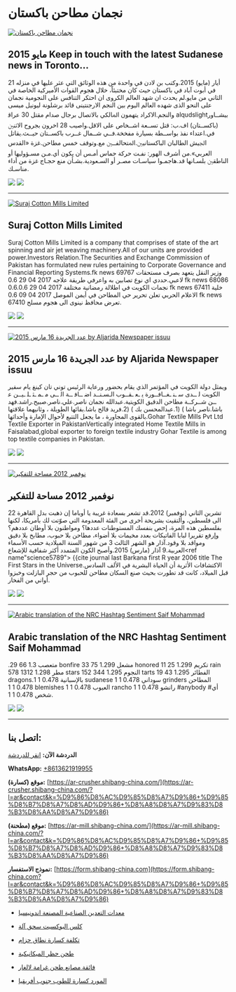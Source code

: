 # نجمان مطاحن باكستان

<a href="https://swt.shibang-china.com/?l=ar&img&k=%D9%86%D8%AC%D9%85%D8%A7%D9%86+%D9%85%D8%B7%D8%A7%D8%AD%D9%86+%D8%A8%D8%A7%D9%83%D8%B3%D8%AA%D8%A7%D9%86" target="_blank">![نجمان مطاحن باكستان](http://static.shibang-china.com/all-800x300/1281.jpg)</a>

## مايو 2015 Keep in touch with the latest Sudanese news in Toronto…
21 أيار (مايو) 2015.وكتب بن لادن في واحدة من هذه الوثائق التي عثر عليها في منزله في أبوت آباد في باكستان حيث كان مختبئاً، خلال هجوم القوات الأميركية الخاصة في الثاني من مايو.لم يحدث ان شهد العالم الكروى ان احتكر التنافس على النجومية نجمان على النحو الذى شهده العالم اليوم بين النجم الارجنتينى قائد برشلونة ليونيل ميسى والنجم.اﻻﻛﺮاد ﻳﺘﻬﻤﻮن اﳌﺎﻟﻜﻲ ﺑﺎﻻﺗﺼﺎل ﺑﺮﺟﺎل ﺻﺪام ﻣﻘﺘﻞ 30 ﻋﺮاﻗ alqudslightﺑﻴﺸــﺎور (ﺑﺎﻛﺴــﺘﺎن) اف.ب: ﻗﺘﻞ ﺗﺴــﻌﺔ اﺷــﺨﺎص ﻋﻠﻰ اﻻﻗﻞ.واﺻﻴﺐ 28 اﺧﺮون ﺑﺠﺮوح اﻻﺛﻨﲔ ﻓﻲ.اﻋﺘﺪاء ﻧﻔﺬ ﺑﻮاﺳــﻄﺔ ﺑﺴﻴﺎرة ﻣﻔﺨﺨﺔ.ﻓــﻲ ﺷــﻤﺎل ﻏــﺮب ﺑﺎﻛﺴــﺘﺎن ﺣﻴــﺚ.ﻳﻘﺎﺗﻞ اﳉﻴﺶ اﻟﻄﺎﻟﺒﺎن اﻟﺒﺎﻛﺴﺘﺎﻧﻴﲔ.اﳌﺘﺤﺎﻟﻔــﲔ ﻣﻊ.وﺗﻮﻗﻒ ﺧﻤﺲ ﻣﻄﺎﺣﻦ.ﻏﺰة «اﻟﻘﺪس اﻟﻌﺮﺑﻲ».ﻣﻦ أﺷﺮف اﻟﻬﻮر: ﻧﻔـﺖ ﺣﺮﻛﺔ ﺣﻤﺎس أﻣـﺲ أن ﻳﻜﻮن أي.ﻣـﻦ ﻣﺴـﺆوﻟﻴﻬﺎ أو اﻟﻨﺎﻃﻘﲔ ﺑﻠﺴـﺎﻧﻬﺎ ﻗﺪ.ﻫﺎﺟﻤـﻮا ﺳﻴﺎﺳـﺎت ﻣﺼـﺮ أو اﻟﺴـﻌﻮدﻳﺔ.ﺑﺸـﺄن ﻣﻨﻊ ﺣﺠـﺎج ﻏﺰة ﻣﻦ أداء ﻣﻨﺎﺳـﻚ.


<a href="https://whatsapp.shibangsoft.com/WhatsApp.php" target="_blank" title="WhatsApp">![](http://static.shibang-china.com/icon/whatsapp.png)</a> <a href="https://swt.shibang-china.com/?l=ar&icon&k=%D9%86%D8%AC%D9%85%D8%A7%D9%86+%D9%85%D8%B7%D8%A7%D8%AD%D9%86+%D8%A8%D8%A7%D9%83%D8%B3%D8%AA%D8%A7%D9%86" target="_blank">![](http://static.shibang-china.com/icon/chat-ar.png)</a>

---

<a href="https://swt.shibang-china.com/?l=ar&img&k=%D9%86%D8%AC%D9%85%D8%A7%D9%86+%D9%85%D8%B7%D8%A7%D8%AD%D9%86+%D8%A8%D8%A7%D9%83%D8%B3%D8%AA%D8%A7%D9%86" target="_blank">![Suraj Cotton Mills Limited](http://static.shibang-china.com/all-800x300/127.jpg)</a>

## Suraj Cotton Mills Limited
Suraj Cotton Mills Limited is a company that comprises of state of the art spinning and air jet weaving machinery.All of our units are provided power.Investors Relation.The Securities and Exchange Commission of Pakistan has formulated new rules pertaining to Corporate Governance and Financial Reporting Systems.fk news 69767 وزير النقل يتعهد بصرف مستحقات لاعبي.حددي اي نوع تصابين به واعرفي طريقة علاجه 2017 04 29 0.6 fk news 68086 نجمات الكويت في اطلالة رمضانية مختلفة 2017 04 29 0.6.0.6 fk news 67411 خلية الاعلام الحربي تعلن تحرير حي المطاحن في أيمن الموصل 2017 04 09 0.6 fk news 67410 تعرض محافظ نينوى الى هجوم مسلح.


<a href="https://whatsapp.shibangsoft.com/WhatsApp.php" target="_blank" title="WhatsApp">![](http://static.shibang-china.com/icon/whatsapp.png)</a> <a href="https://swt.shibang-china.com/?l=ar&icon&k=%D9%86%D8%AC%D9%85%D8%A7%D9%86+%D9%85%D8%B7%D8%A7%D8%AD%D9%86+%D8%A8%D8%A7%D9%83%D8%B3%D8%AA%D8%A7%D9%86" target="_blank">![](http://static.shibang-china.com/icon/chat-ar.png)</a>

---

<a href="https://swt.shibang-china.com/?l=ar&img&k=%D9%86%D8%AC%D9%85%D8%A7%D9%86+%D9%85%D8%B7%D8%A7%D8%AD%D9%86+%D8%A8%D8%A7%D9%83%D8%B3%D8%AA%D8%A7%D9%86" target="_blank">![عدد الجريدة 16 مارس 2015 by Aljarida Newspaper issuu](http://static.shibang-china.com/all-800x300/589.jpg)</a>

## عدد الجريدة 16 مارس 2015 by Aljarida Newspaper issuu
وﻳﻤﺜﻞ دوﻟﺔ اﻟﻜﻮﻳﺖ ﻓﻲ اﻟﻤﺆﺗﻤﺮ اﻟﺬي ﻳﻘﺎم ﺑﺤﻀﻮر ورﻋﺎﻳﺔ اﻟﺮﺋﻴﺲ ﺗﻮﻧﻲ ﺗﺎن ﻛﻴﻨﻎ ﻳﺎم ﺳﻔﻴﺮ اﻟﻜﻮﻳﺖ ﻟ ــﺪى ﺳ ـﻨ ـﻐــﺎﻓــﻮرة ﻳ ـﻌ ـﻘــﻮب اﻟـﺴـﻨــﺪ اﺿ ــﺎﻓ ــﺔ اﻟ ــﻰ ﻣ ـﻤ ـﺜ ـﻠ ـﻴــﻦ ﻋ ــﻦ ﺷــﺮﻛــﺔ ﻣﻄﺎﺣﻦ اﻟﺪﻗﻴﻖ اﻟﻜﻮﻳﺘﻴﺔ.ﻋﺒﺪاﻟﻠﻪ ﻧﺠﻤﺎن ﻧﺎﺻﺮ.ﻋﻠﻲ.ﻧﺎﺻﺮ.ﺻﺒﻴﺢ.راﺷﺪ.ﻓﻬﺪ ﺑﺎﺷﺎ.ﻧﺎﺻﺮ ﺑﺎﺷﺎ ) (1.ﻋﺒﺪاﻟﻤﺤﺴﻦ ﺑﻚ ) (2.ﻓﺮﻳﺪ ﻓﺎﻟﺢ ﺑﺎﺷﺎ.ﺑﻘﺎﺋﻬﺎ اﻟﻄﻮﻳﻠﺔ ، وﺛﺎﻧﻴﻬﻤﺎ ﻋﻼﻗﺘﻬﺎ ﺑﺎﻟﻘﻮى اﻟﻤﺠﺎورة ، ﻣﺎ ﻳﺠﻌﻞ اﻟﺘﺘﺒﻊ ﻷﺣﻮال اﻹﻣﺎرة وأﺣﺪاﺛﻬﺎ.Gohar Textile Mills Pvt Ltd Textile Exporter in PakistanVertically integrated Home Textile Mills in Faisalabad,global exporter to foreign textile industry Gohar Textile is among top textile companies in Pakistan.


<a href="https://whatsapp.shibangsoft.com/WhatsApp.php" target="_blank" title="WhatsApp">![](http://static.shibang-china.com/icon/whatsapp.png)</a> <a href="https://swt.shibang-china.com/?l=ar&icon&k=%D9%86%D8%AC%D9%85%D8%A7%D9%86+%D9%85%D8%B7%D8%A7%D8%AD%D9%86+%D8%A8%D8%A7%D9%83%D8%B3%D8%AA%D8%A7%D9%86" target="_blank">![](http://static.shibang-china.com/icon/chat-ar.png)</a>

---

<a href="https://swt.shibang-china.com/?l=ar&img&k=%D9%86%D8%AC%D9%85%D8%A7%D9%86+%D9%85%D8%B7%D8%A7%D8%AD%D9%86+%D8%A8%D8%A7%D9%83%D8%B3%D8%AA%D8%A7%D9%86" target="_blank">![نوفمبر 2012 مساحة للتفكير](http://static.shibang-china.com/all-800x300/903.jpg)</a>

## نوفمبر 2012 مساحة للتفكير
22 تشرين الثاني (نوفمبر) 2012.قد تشعر بسعادة غريبة يا أوباما إن ذهبت بدل القاهرة الى فلسطين، وألتقيت بشريحة أخرى من الفئة المعدومة التي صوّتت لك بأمريكا، لكنها بفلسطين هذه المرة، إحص بنفسك المستوطنات عددها؟ ومواطنون بلا أوطان عددهم؟ وإرفع تقريرا لبابا الفاتيكات بعدد مخيمات بلا أضواء، مطاحن بلا حبوب، مطابخ بلا دقيق ومواقد بلا وقود.آذار هو الشهر الثالث 3 من شهور السنة الميلادية حسب الأسماء العربية.9 آذار (مارس) 2015.وأصبح الكون المتمدد أكثر شفافية للإشعاع&lt;ref name&quot;science5789&quot;&gt; {{cite journal last Barkana first R year 2006 title The First Stars in the Universe.الاكتشافات الأثرية أن الحياة البشرية في الألف السادس قبل الميلاد، كانت قد تطورت بحيث صنع السكان مطاحن للحبوب من حجر البازلت وخبزوا أواني من الفخار.


<a href="https://whatsapp.shibangsoft.com/WhatsApp.php" target="_blank" title="WhatsApp">![](http://static.shibang-china.com/icon/whatsapp.png)</a> <a href="https://swt.shibang-china.com/?l=ar&icon&k=%D9%86%D8%AC%D9%85%D8%A7%D9%86+%D9%85%D8%B7%D8%A7%D8%AD%D9%86+%D8%A8%D8%A7%D9%83%D8%B3%D8%AA%D8%A7%D9%86" target="_blank">![](http://static.shibang-china.com/icon/chat-ar.png)</a>

---

<a href="https://swt.shibang-china.com/?l=ar&img&k=%D9%86%D8%AC%D9%85%D8%A7%D9%86+%D9%85%D8%B7%D8%A7%D8%AD%D9%86+%D8%A8%D8%A7%D9%83%D8%B3%D8%AA%D8%A7%D9%86" target="_blank">![Arabic translation of the NRC Hashtag Sentiment Saif Mohammad](http://static.shibang-china.com/all-800x300/44.jpg)</a>

## Arabic translation of the NRC Hashtag Sentiment Saif Mohammad
.متعصب 1.3 66 29 bonfire مشعل 1.299 75 33 honored تكريم 1.299 25 11 rain مطر 1.298 1312 578 stars النجوم 1.295 344 152 tarts الفطائر 1.295 43 19 dragons.بالإسبانية 0.478 1 1 sudanese سوداني 0.478 1 1 grinders المطاحن 0.478 1 1 blemishes العيوب 0.478 1 1 rancho رانشو 0.478 1 1 #anybody #أي شخص 0.478 1 1.

<a href="https://whatsapp.shibangsoft.com/WhatsApp.php" target="_blank" title="WhatsApp">![](http://static.shibang-china.com/icon/whatsapp.png)</a> <a href="https://swt.shibang-china.com/?l=ar&icon&k=%D9%86%D8%AC%D9%85%D8%A7%D9%86+%D9%85%D8%B7%D8%A7%D8%AD%D9%86+%D8%A8%D8%A7%D9%83%D8%B3%D8%AA%D8%A7%D9%86" target="_blank">![](http://static.shibang-china.com/icon/chat-ar.png)</a>

---
## اتصل بنا:

**الدردشة الآن:** [انقر للدردشة](https://swt.shibang-china.com?l=ar&contact&k=%D9%86%D8%AC%D9%85%D8%A7%D9%86+%D9%85%D8%B7%D8%A7%D8%AD%D9%86+%D8%A8%D8%A7%D9%83%D8%B3%D8%AA%D8%A7%D9%86)

**WhatsApp:**  [+8613621919955](https://whatsapp.shibangsoft.com/WhatsApp.php)

**موقع (كسارة):** [https://ar-crusher.shibang-china.com/](https://ar-crusher.shibang-china.com/?l=ar&contact&k=%D9%86%D8%AC%D9%85%D8%A7%D9%86+%D9%85%D8%B7%D8%A7%D8%AD%D9%86+%D8%A8%D8%A7%D9%83%D8%B3%D8%AA%D8%A7%D9%86)

**موقع (مطحنة):** [https://ar-mill.shibang-china.com/](https://ar-mill.shibang-china.com/?l=ar&contact&k=%D9%86%D8%AC%D9%85%D8%A7%D9%86+%D9%85%D8%B7%D8%A7%D8%AD%D9%86+%D8%A8%D8%A7%D9%83%D8%B3%D8%AA%D8%A7%D9%86)

**نموذج الاستفسار:** [https://form.shibang-china.com](https://form.shibang-china.com?l=ar&contact&k=%D9%86%D8%AC%D9%85%D8%A7%D9%86+%D9%85%D8%B7%D8%A7%D8%AD%D9%86+%D8%A8%D8%A7%D9%83%D8%B3%D8%AA%D8%A7%D9%86)

* [معدات التعدين الصناعية المصنعة اندونيسيا](../28/%D9%85%D8%B9%D8%AF%D8%A7%D8%AA%20%D8%A7%D9%84%D8%AA%D8%B9%D8%AF%D9%8A%D9%86%20%D8%A7%D9%84%D8%B5%D9%86%D8%A7%D8%B9%D9%8A%D8%A9%20%D8%A7%D9%84%D9%85%D8%B5%D9%86%D8%B9%D8%A9%20%D8%A7%D9%86%D8%AF%D9%88%D9%86%D9%8A%D8%B3%D9%8A%D8%A7.md)

* [كلس البوكسيت سحق آلة](../28/%D9%83%D9%84%D8%B3%20%D8%A7%D9%84%D8%A8%D9%88%D9%83%D8%B3%D9%8A%D8%AA%20%D8%B3%D8%AD%D9%82%20%D8%A2%D9%84%D8%A9.md)

* [تكلفة كسارة نطاق حزام](../26/%D8%AA%D9%83%D9%84%D9%81%D8%A9%20%D9%83%D8%B3%D8%A7%D8%B1%D8%A9%20%D9%86%D8%B7%D8%A7%D9%82%20%D8%AD%D8%B2%D8%A7%D9%85.md)

* [طحن حظر الميكانيكية](../28/%D8%B7%D8%AD%D9%86%20%D8%AD%D8%B8%D8%B1%20%D8%A7%D9%84%D9%85%D9%8A%D9%83%D8%A7%D9%86%D9%8A%D9%83%D9%8A%D8%A9.md)

* [فائقة مصانع طحن غرامة لالغار](../26/%D9%81%D8%A7%D8%A6%D9%82%D8%A9%20%D9%85%D8%B5%D8%A7%D9%86%D8%B9%20%D8%B7%D8%AD%D9%86%20%D8%BA%D8%B1%D8%A7%D9%85%D8%A9%20%D9%84%D8%A7%D9%84%D8%BA%D8%A7%D8%B1.md)

* [المورد كسارة للطوب جنوب أفريقيا](../30/%D8%A7%D9%84%D9%85%D9%88%D8%B1%D8%AF%20%D9%83%D8%B3%D8%A7%D8%B1%D8%A9%20%D9%84%D9%84%D8%B7%D9%88%D8%A8%20%D8%AC%D9%86%D9%88%D8%A8%20%D8%A3%D9%81%D8%B1%D9%8A%D9%82%D9%8A%D8%A7.md)